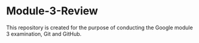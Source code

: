 # Module-3-Review
This repository is created for the purpose of conducting the Google module 3 examination, Git and GitHub.
